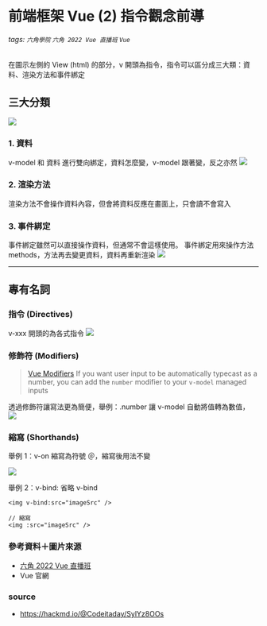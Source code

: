 # 前端框架 Vue (2) 指令觀念前導
###### tags: `六角學院` `六角 2022 Vue 直播班` `Vue`

在圖示左側的 View (html) 的部分，v 開頭為指令，指令可以區分成三大類：資料、渲染方法和事件綁定

## 三大分類
![](https://i.imgur.com/3vzlgwq.png)

### 1. 資料
v-model 和 資料 進行雙向綁定，資料怎麼變，v-model 跟著變，反之亦然
![](https://i.imgur.com/W8B0hvm.png)


### 2. 渲染方法
渲染方法不會操作資料內容，但會將資料反應在畫面上，只會讀不會寫入


### 3. 事件綁定
事件綁定雖然可以直接操作資料，但通常不會這樣使用。
事件綁定用來操作方法 methods，方法再去變更資料，資料再重新渲染
![](https://i.imgur.com/pnBaNtD.png)

---
## 專有名詞

### 指令 (Directives)

v-xxx 開頭的為各式指令
![](https://i.imgur.com/KaUoUjC.png)

### 修飾符 (Modifiers)
> [Vue Modifiers](https://vuejs.org/guide/essentials/forms.html#lazy)
> If you want user input to be automatically typecast as a number, you can add the `number` modifier to your `v-model` managed inputs

透過修飾符讓寫法更為簡便，舉例：.number 讓 v-model 自動將值轉為數值，
![](https://i.imgur.com/JMXaPYv.png)

### 縮寫 (Shorthands)

舉例 1：v-on 縮寫為符號 ＠，縮寫後用法不變

![](https://i.imgur.com/joAADQu.png)

舉例 2：v-bind: 省略 v-bind

```javascript=
<img v-bind:src="imageSrc" />

// 縮寫
<img :src="imageSrc" />
```

### 參考資料＋圖片來源
- [六角 2022 Vue 直播班](https://www.hexschool.com/courses/vue-training.html)
- Vue 官網

### source
- https://hackmd.io/@Codeitaday/SylYz8OOs